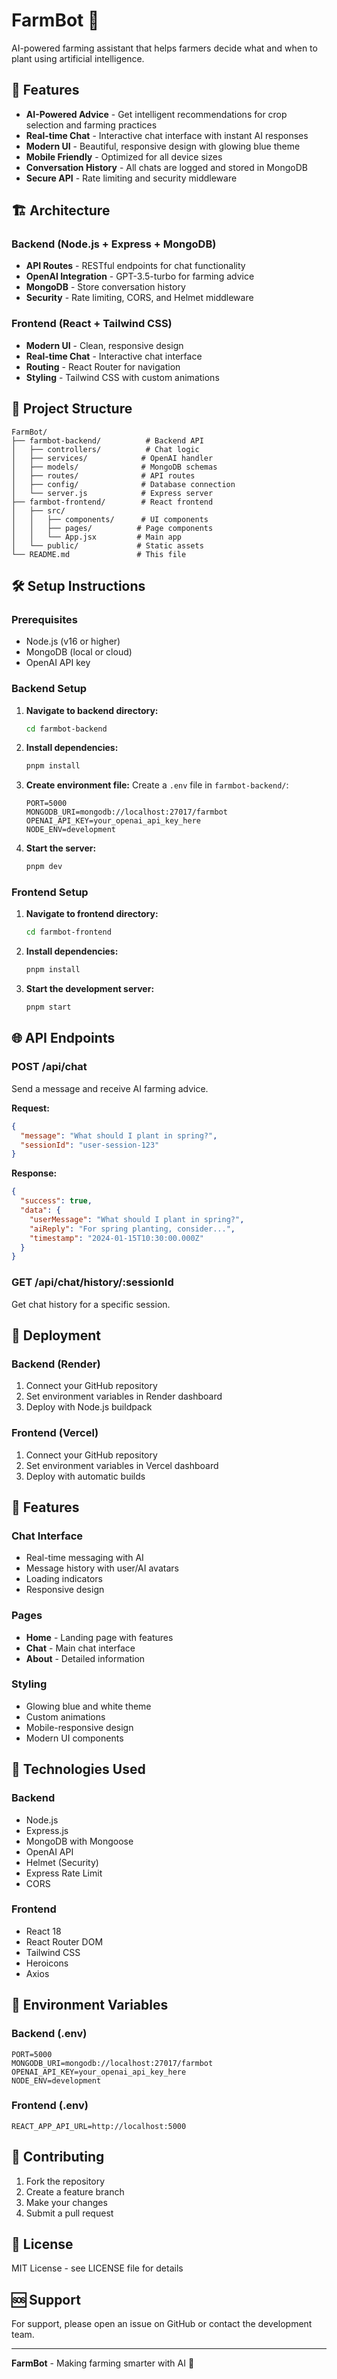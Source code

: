 # FarmBot 🌱

AI-powered farming assistant that helps farmers decide what and when to plant using artificial intelligence.

## 🚀 Features

- **AI-Powered Advice** - Get intelligent recommendations for crop selection and farming practices
- **Real-time Chat** - Interactive chat interface with instant AI responses
- **Modern UI** - Beautiful, responsive design with glowing blue theme
- **Mobile Friendly** - Optimized for all device sizes
- **Conversation History** - All chats are logged and stored in MongoDB
- **Secure API** - Rate limiting and security middleware

## 🏗️ Architecture

### Backend (Node.js + Express + MongoDB)
- **API Routes** - RESTful endpoints for chat functionality
- **OpenAI Integration** - GPT-3.5-turbo for farming advice
- **MongoDB** - Store conversation history
- **Security** - Rate limiting, CORS, and Helmet middleware

### Frontend (React + Tailwind CSS)
- **Modern UI** - Clean, responsive design
- **Real-time Chat** - Interactive chat interface
- **Routing** - React Router for navigation
- **Styling** - Tailwind CSS with custom animations

## 📁 Project Structure

```
FarmBot/
├── farmbot-backend/          # Backend API
│   ├── controllers/          # Chat logic
│   ├── services/            # OpenAI handler
│   ├── models/              # MongoDB schemas
│   ├── routes/              # API routes
│   ├── config/              # Database connection
│   └── server.js            # Express server
├── farmbot-frontend/        # React frontend
│   ├── src/
│   │   ├── components/      # UI components
│   │   ├── pages/          # Page components
│   │   └── App.jsx         # Main app
│   └── public/             # Static assets
└── README.md               # This file
```

## 🛠️ Setup Instructions

### Prerequisites
- Node.js (v16 or higher)
- MongoDB (local or cloud)
- OpenAI API key

### Backend Setup

1. **Navigate to backend directory:**
   ```bash
   cd farmbot-backend
   ```

2. **Install dependencies:**
   ```bash
   pnpm install
   ```

3. **Create environment file:**
   Create a `.env` file in `farmbot-backend/`:
   ```
   PORT=5000
   MONGODB_URI=mongodb://localhost:27017/farmbot
   OPENAI_API_KEY=your_openai_api_key_here
   NODE_ENV=development
   ```

4. **Start the server:**
   ```bash
   pnpm dev
   ```

### Frontend Setup

1. **Navigate to frontend directory:**
   ```bash
   cd farmbot-frontend
   ```

2. **Install dependencies:**
   ```bash
   pnpm install
   ```

3. **Start the development server:**
   ```bash
   pnpm start
   ```

## 🌐 API Endpoints

### POST /api/chat
Send a message and receive AI farming advice.

**Request:**
```json
{
  "message": "What should I plant in spring?",
  "sessionId": "user-session-123"
}
```

**Response:**
```json
{
  "success": true,
  "data": {
    "userMessage": "What should I plant in spring?",
    "aiReply": "For spring planting, consider...",
    "timestamp": "2024-01-15T10:30:00.000Z"
  }
}
```

### GET /api/chat/history/:sessionId
Get chat history for a specific session.

## 🚀 Deployment

### Backend (Render)
1. Connect your GitHub repository
2. Set environment variables in Render dashboard
3. Deploy with Node.js buildpack

### Frontend (Vercel)
1. Connect your GitHub repository
2. Set environment variables in Vercel dashboard
3. Deploy with automatic builds

## 🎨 Features

### Chat Interface
- Real-time messaging with AI
- Message history with user/AI avatars
- Loading indicators
- Responsive design

### Pages
- **Home** - Landing page with features
- **Chat** - Main chat interface
- **About** - Detailed information

### Styling
- Glowing blue and white theme
- Custom animations
- Mobile-responsive design
- Modern UI components

## 🔧 Technologies Used

### Backend
- Node.js
- Express.js
- MongoDB with Mongoose
- OpenAI API
- Helmet (Security)
- Express Rate Limit
- CORS

### Frontend
- React 18
- React Router DOM
- Tailwind CSS
- Heroicons
- Axios

## 📝 Environment Variables

### Backend (.env)
```
PORT=5000
MONGODB_URI=mongodb://localhost:27017/farmbot
OPENAI_API_KEY=your_openai_api_key_here
NODE_ENV=development
```

### Frontend (.env)
```
REACT_APP_API_URL=http://localhost:5000
```

## 🤝 Contributing

1. Fork the repository
2. Create a feature branch
3. Make your changes
4. Submit a pull request

## 📄 License

MIT License - see LICENSE file for details

## 🆘 Support

For support, please open an issue on GitHub or contact the development team.

---

**FarmBot** - Making farming smarter with AI 🌱 